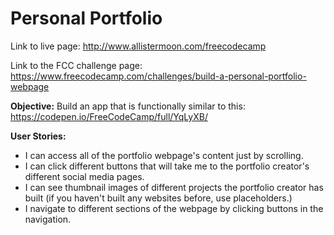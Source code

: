 # Personal Portfolio

Link to live page:
http://www.allistermoon.com/freecodecamp

Link to the FCC challenge page: https://www.freecodecamp.com/challenges/build-a-personal-portfolio-webpage

__Objective:__
Build an app that is functionally similar to this: https://codepen.io/FreeCodeCamp/full/YqLyXB/

__User Stories:__
- I can access all of the portfolio webpage's content just by scrolling.
- I can click different buttons that will take me to the portfolio creator's different social media pages.
- I can see thumbnail images of different projects the portfolio creator has built (if you haven't built any websites before, use placeholders.)
- I navigate to different sections of the webpage by clicking buttons in the navigation.